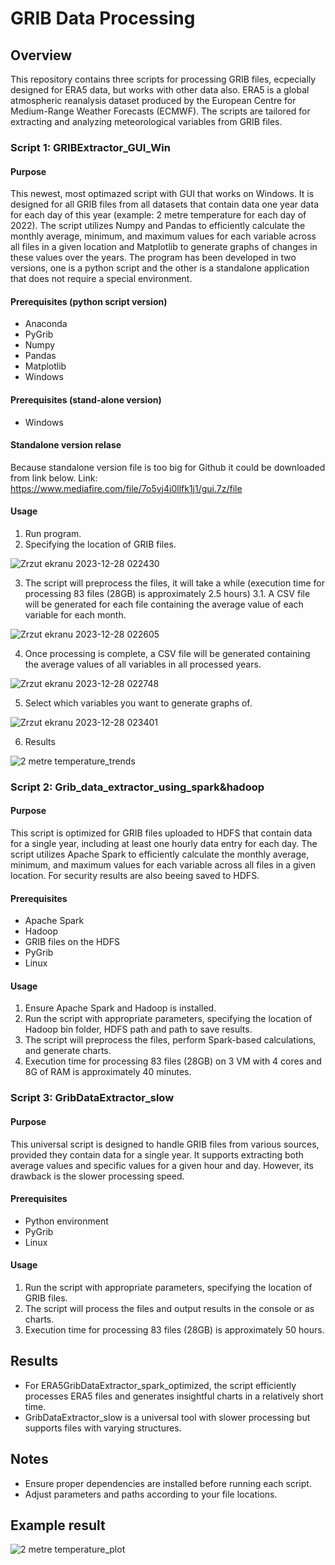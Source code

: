 # GRIB Data Processing

## Overview

This repository contains three scripts for processing GRIB files, ecpecially designed for ERA5 data, but works with other data also. ERA5 is a global atmospheric reanalysis dataset produced by the European Centre for Medium-Range Weather Forecasts (ECMWF). The scripts are tailored for extracting and analyzing meteorological variables from GRIB files.

### Script 1: GRIBExtractor_GUI_Win

#### Purpose

This newest, most optimazed script with GUI that works on Windows. It is designed for all GRIB files from all datasets that contain data one year data for each day of this year (example: 2 metre temperature for each day of 2022). The script utilizes Numpy and Pandas to efficiently calculate the monthly average, minimum, and maximum values for each variable across all files in a given location and Matplotlib to generate graphs of changes in these values over the years. The program has been developed in two versions, one is a python script and the other is a standalone application that does not require a special environment.

#### Prerequisites (python script version)

- Anaconda
- PyGrib
- Numpy
- Pandas
- Matplotlib
- Windows

#### Prerequisites (stand-alone version)

- Windows


#### Standalone version relase

Because standalone version file is too big for Github it could be downloaded from link below.
Link: https://www.mediafire.com/file/7o5vj4i0llfk1j1/gui.7z/file

#### Usage

1. Run program.
2. Specifying the location of GRIB files.

![Zrzut ekranu 2023-12-28 022430](https://github.com/mateuszsury/BigData_GribDataExtractor/assets/66475105/181a70d6-1da8-4c0e-a609-10fd512d471c)

3. The script will preprocess the files, it will take a while (execution time for processing 83 files (28GB) is approximately 2.5 hours)
  3.1. A CSV file will be generated for each file containing the average value of each variable for each month.

![Zrzut ekranu 2023-12-28 022605](https://github.com/mateuszsury/BigData_GribDataExtractor/assets/66475105/93910d27-ce85-461b-82a1-620371447711)

4. Once processing is complete, a CSV file will be generated containing the average values of all variables in all processed years.

![Zrzut ekranu 2023-12-28 022748](https://github.com/mateuszsury/BigData_GribDataExtractor/assets/66475105/1d6b6183-b0df-405b-aed8-6f190c2604ac)

5. Select which variables you want to generate graphs of.

![Zrzut ekranu 2023-12-28 023401](https://github.com/mateuszsury/BigData_GribDataExtractor/assets/66475105/09b8180e-8427-4b53-b292-22e5b0be610f)

6. Results

![2 metre temperature_trends](https://github.com/mateuszsury/BigData_GribDataExtractor/assets/66475105/7927d869-67a3-45f2-89fc-ae5a4c005891)



### Script 2: Grib_data_extractor_using_spark&hadoop

#### Purpose

This script is optimized for GRIB files uploaded to HDFS that contain data for a single year, including at least one hourly data entry for each day. The script utilizes Apache Spark to efficiently calculate the monthly average, minimum, and maximum values for each variable across all files in a given location. For security results are also beeing saved to HDFS.


#### Prerequisites

- Apache Spark
- Hadoop
- GRIB files on the HDFS
- PyGrib
- Linux

#### Usage

1. Ensure Apache Spark and Hadoop is installed.
2. Run the script with appropriate parameters, specifying the location of Hadoop bin folder, HDFS path and path to save results.
3. The script will preprocess the files, perform Spark-based calculations, and generate charts.
4. Execution time for processing 83 files (28GB) on 3 VM with 4 cores and 8G of RAM is approximately 40 minutes.

### Script 3: GribDataExtractor_slow

#### Purpose

This universal script is designed to handle GRIB files from various sources, provided they contain data for a single year. It supports extracting both average values and specific values for a given hour and day. However, its drawback is the slower processing speed.

#### Prerequisites

- Python environment
- PyGrib
- Linux

#### Usage

1. Run the script with appropriate parameters, specifying the location of GRIB files.
2. The script will process the files and output results in the console or as charts.
3. Execution time for processing 83 files (28GB) is approximately 50 hours.

## Results

- For ERA5GribDataExtractor_spark_optimized, the script efficiently processes ERA5 files and generates insightful charts in a relatively short time.
- GribDataExtractor_slow is a universal tool with slower processing but supports files with varying structures.

## Notes

- Ensure proper dependencies are installed before running each script.
- Adjust parameters and paths according to your file locations.

## Example result
![2 metre temperature_plot](https://github.com/mateuszsury/BigData_GribDataExtractor/assets/66475105/cd14c966-7c5b-48df-aaad-9bb083b9b9e7)

